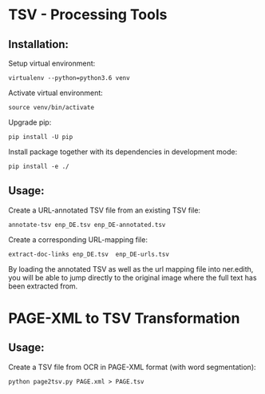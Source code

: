 # TSV - Processing Tools

## Installation:

Setup virtual environment:
```
virtualenv --python=python3.6 venv
```

Activate virtual environment:
```
source venv/bin/activate
```

Upgrade pip:
```
pip install -U pip
```

Install package together with its dependencies in development mode:
```
pip install -e ./
```

## Usage:

Create a URL-annotated TSV file from an existing TSV file:

```
annotate-tsv enp_DE.tsv enp_DE-annotated.tsv
```
Create a corresponding URL-mapping file:

```
extract-doc-links enp_DE.tsv  enp_DE-urls.tsv
```

By loading the annotated TSV as well as the url mapping file into 
ner.edith, you will be able to jump directly to the original image
where the full text has been extracted from.

# PAGE-XML to TSV Transformation

## Usage:

Create a TSV file from OCR in PAGE-XML format (with word segmentation):

```
python page2tsv.py PAGE.xml > PAGE.tsv
```
